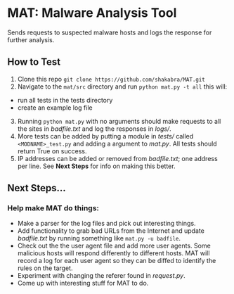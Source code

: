 # MAT: Malware Analysis Tool

Sends requests to suspected malware hosts and logs the response for further 
analysis. 

## How to Test

1. Clone this repo `git clone https://github.com/shakabra/MAT.git`
2. Navigate to the `mat/src` directory and run `python mat.py -t all` this will:
  - run all tests in the tests directory
  - create an example log file
3. Running `python mat.py` with no arguments should make requests to all the
   sites in _badfile.txt_ and log the responses in _logs/_.
4. More tests can be added by putting a module in _tests/_ called
   `<MODNAME>_test.py` and adding a argument to _mat.py_. All tests should 
   return True on success.
5. IP addresses can be added or removed from _badfile.txt_; one address per
   line. See **Next Steps** for info on making this better.

## Next Steps...
### Help make MAT do things:
  - Make a parser for the log files and pick out interesting things.
  - Add functionality to grab bad URLs from the Internet and update 
    _badfile.txt_ by running something like `mat.py -u badfile`.
  - Check out the the user agent file and add more user agents. Some malicious
  hosts will respond differently to different hosts. MAT will record a log for
  each user agent so they can be diffed to identify the rules on the target.
  - Experiment with changing the referer found in _request.py_.
  - Come up with interesting stuff for MAT to do.
